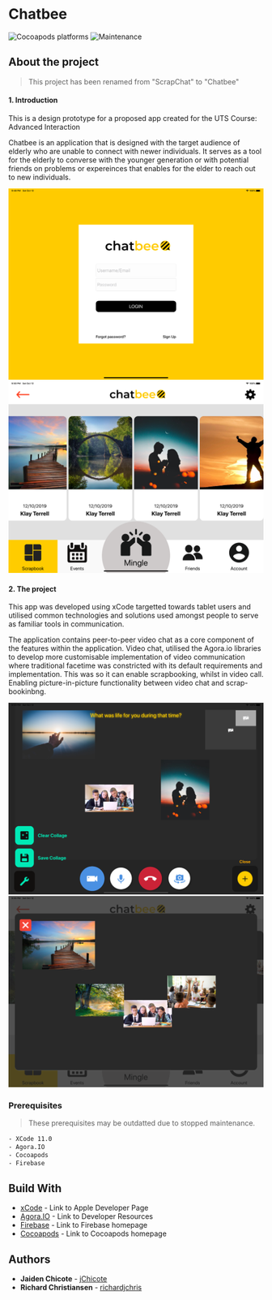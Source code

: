 # Chatbee

![Cocoapods platforms](https://img.shields.io/cocoapods/p/ios)
![Maintenance](https://img.shields.io/maintenance/no/2019)

## About the project

> This project has been renamed from "ScrapChat" to "Chatbee"

#### 1. Introduction

This is a design prototype for a proposed app created for the UTS Course: Advanced Interaction

Chatbee is an application that is designed with the target audience of elderly who are unable to connect with newer individuals. 
It serves as a tool for the elderly to converse with the younger generation or with potential friends on problems or expereinces 
that enables for the elder to reach out to new individuals. 

![Login Page](images/login-screen.png "Login Screenshot")
![Scrapbook Page](images/scrapbook-page.png "Scrapbook Screenshot")

#### 2. The project

This app was developed using xCode targetted towards tablet users and utilised common technologies and solutions used 
amongst people to serve as familiar tools in communication. 

The application contains peer-to-peer video chat as a core component of the features within the application. Video chat, utilised 
the Agora.io libraries to develop more customisable implementation of video communication where traditional facetime was constricted 
with its default requirements and implementation. This was so it can enable scrapbooking, whilst in video call. Enabling picture-in-picture 
functionality between video chat and scrap-bookinbng.

![Collage Creation Page](images/collage-creation.png "Collage Creation Screenshot")
![View Collage](images/view-collage.png "View Collage Screenshot")

### Prerequisites

> These prerequisites may be outdatted due to stopped maintenance.

```
- XCode 11.0
- Agora.IO
- Cocoapods
- Firebase 
```

## Build With

* [xCode](https://developer.apple.com/xcode/) - Link to Apple Developer Page
* [Agora.IO](https://www.agora.io/en/developer-resources/) - Link to Developer Resources
* [Firebase](https://firebase.google.com/) - Link to Firebase homepage
* [Cocoapods](https://cocoapods.org/) - Link to Cocoapods homepage

## Authors

* **Jaiden Chicote** - [jChicote](https://github.com/jChicote)
* **Richard Christiansen** - [richardjchris](https://github.com/richardjchris)
